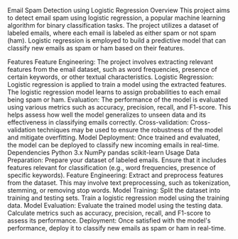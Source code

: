 Email Spam Detection using Logistic Regression
Overview
This project aims to detect email spam using logistic regression, a popular machine learning algorithm for binary classification tasks. The project utilizes a dataset of labeled emails, where each email is labeled as either spam or not spam (ham). Logistic regression is employed to build a predictive model that can classify new emails as spam or ham based on their features.

Features
Feature Engineering: The project involves extracting relevant features from the email dataset, such as word frequencies, presence of certain keywords, or other textual characteristics.
Logistic Regression: Logistic regression is applied to train a model using the extracted features. The logistic regression model learns to assign probabilities to each email being spam or ham.
Evaluation: The performance of the model is evaluated using various metrics such as accuracy, precision, recall, and F1-score. This helps assess how well the model generalizes to unseen data and its effectiveness in classifying emails correctly.
Cross-validation: Cross-validation techniques may be used to ensure the robustness of the model and mitigate overfitting.
Model Deployment: Once trained and evaluated, the model can be deployed to classify new incoming emails in real-time.
Dependencies
Python 3.x
NumPy
pandas
scikit-learn
Usage
Data Preparation: Prepare your dataset of labeled emails. Ensure that it includes features relevant for classification (e.g., word frequencies, presence of specific keywords).
Feature Engineering: Extract and preprocess features from the dataset. This may involve text preprocessing, such as tokenization, stemming, or removing stop words.
Model Training: Split the dataset into training and testing sets. Train a logistic regression model using the training data.
Model Evaluation: Evaluate the trained model using the testing data. Calculate metrics such as accuracy, precision, recall, and F1-score to assess its performance.
Deployment: Once satisfied with the model's performance, deploy it to classify new emails as spam or ham in real-time.

